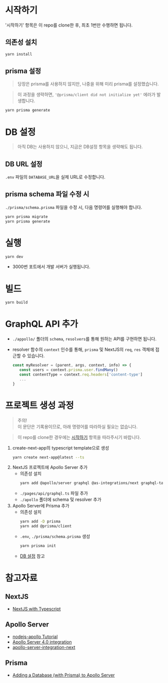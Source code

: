# 시작하기

'시작하기' 항목은 이 repo를 clone한 후, 최초 1번만 수행하면 됩니다.

## 의존성 설치

```bash
yarn install
```

## prisma 설정

> 당장은 prisma를 사용하지 않지만, 나중을 위해 미리 prisma를 설정했습니다.

> 이 과정을 생략하면, `'@prisma/client did not initialize yet'` 에러가 발생합니다.

```bash
yarn prisma generate
```

# DB 설정

> 아직 DB는 사용하지 않으니, 지금은 DB설정 항목을 생략해도 됩니다.

## DB URL 설정

`.env` 파일의 `DATABASE_URL`을 실제 URL로 수정합니다.

## prisma schema 파일 수정 시

`./prisma/schema.prisma` 파일을 수정 시, 다음 명령어를 실행해야 합니다.

```bash
yarn prisma migrate
yarn prisma generate
```

# 실행

```bash
yarn dev
```

- 3000번 포트에서 개발 서버가 실행됩니다.

# 빌드

```bash
yarn build
```

# GraphQL API 추가

- `./appollo/` 폴더의 `schema`, `resolvers`를 통해 원하는 API를 구현하면 됩니다.
- resolver 함수의 `context` 인수를 통해, `prisma` 및 NextJS의 `req`, `res` 객체에 접근할 수 있습니다.

  ```javascript
  const myResolver = (parent, args, context, info) => {
     const users = context.prisma.user.findMany()
     const contentType = context.req.headers['content-type']
     ...
  }

  ```

# 프로젝트 생성 과정

> 주의!<br/>이 문단은 기록용이므로, 아래 명령어를 따라하실 필요는 없습니다.

> 이 repo를 clone한 경우에는 [시작하기](#의존성-설치) 항목을 따라주시기 바랍니다.

1. create-next-app의 typescript template으로 생성
   ```bash
   yarn create next-app@latest --ts
   ```
2. NextJS 프로젝트에 Apollo Server 추가
   - 의존성 설치
     ```bash
     yarn add @apollo/server graphql @as-integrations/next graphql-tag
     ```
   - `./pages/api/graphql.ts` 파일 추가
   - `./apollo` 폴더에 schema 및 resolver 추가
3. Apollo Server에 Prisma 추가
   - 의존성 설치
     ```bash
     yarn add -D prisma
     yarn add @prisma/client
     ```
   - `.env`, `./prisma/schema.prisma` 생성
     ```bash
     yarn prisma init
     ```
   - [DB 설정](#db-설정) 참고

# 참고자료

## NextJS

- [NextJS with Typescript](https://nextjs.org/docs/basic-features/typescript)

## Apollo Server

- [nodejs-apollo Tutorial](https://www.howtographql.com/graphql-js/0-introduction/)
- [Apollo Server 4.0 integration](https://www.apollographql.com/docs/apollo-server/integrations/integration-index)
- [apollo-server-integration-next](https://www.npmjs.com/package/@as-integrations/next?activeTab=readme)

## Prisma

- [Adding a Database (with Prisma) to Apollo Server](https://www.howtographql.com/graphql-js/4-adding-a-database/)
